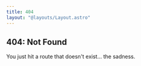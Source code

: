 ```yaml
---
title: 404
layout: "@layouts/Layout.astro"
---
```


## 404: Not Found

You just hit a route that doesn't exist... the sadness.
